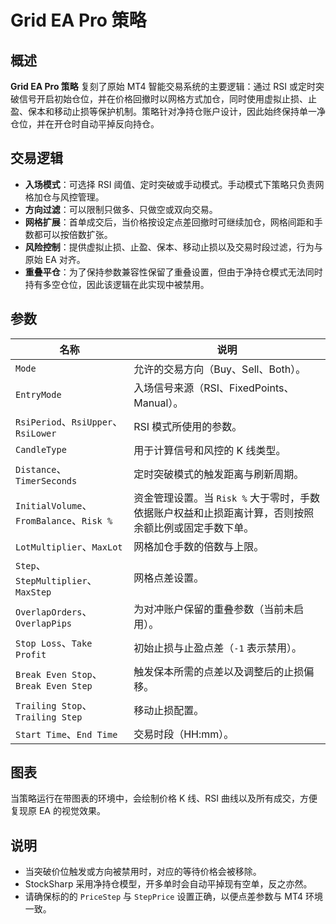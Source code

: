# Grid EA Pro 策略

## 概述
**Grid EA Pro 策略** 复刻了原始 MT4 智能交易系统的主要逻辑：通过 RSI 或定时突破信号开启初始仓位，并在价格回撤时以网格方式加仓，同时使用虚拟止损、止盈、保本和移动止损等保护机制。策略针对净持仓账户设计，因此始终保持单一净仓位，并在开仓时自动平掉反向持仓。

## 交易逻辑
- **入场模式**：可选择 RSI 阈值、定时突破或手动模式。手动模式下策略只负责网格加仓与风控管理。
- **方向过滤**：可以限制只做多、只做空或双向交易。
- **网格扩展**：首单成交后，当价格按设定点差回撤时可继续加仓，网格间距和手数都可以按倍数扩张。
- **风险控制**：提供虚拟止损、止盈、保本、移动止损以及交易时段过滤，行为与原始 EA 对齐。
- **重叠平仓**：为了保持参数兼容性保留了重叠设置，但由于净持仓模式无法同时持有多空仓位，因此该逻辑在此实现中被禁用。

## 参数
| 名称 | 说明 |
| --- | --- |
| `Mode` | 允许的交易方向（Buy、Sell、Both）。 |
| `EntryMode` | 入场信号来源（RSI、FixedPoints、Manual）。 |
| `RsiPeriod`、`RsiUpper`、`RsiLower` | RSI 模式所使用的参数。 |
| `CandleType` | 用于计算信号和风控的 K 线类型。 |
| `Distance`、`TimerSeconds` | 定时突破模式的触发距离与刷新周期。 |
| `InitialVolume`、`FromBalance`、`Risk %` | 资金管理设置。当 `Risk %` 大于零时，手数依据账户权益和止损距离计算，否则按照余额比例或固定手数下单。 |
| `LotMultiplier`、`MaxLot` | 网格加仓手数的倍数与上限。 |
| `Step`、`StepMultiplier`、`MaxStep` | 网格点差设置。 |
| `OverlapOrders`、`OverlapPips` | 为对冲账户保留的重叠参数（当前未启用）。 |
| `Stop Loss`、`Take Profit` | 初始止损与止盈点差（`-1` 表示禁用）。 |
| `Break Even Stop`、`Break Even Step` | 触发保本所需的点差以及调整后的止损偏移。 |
| `Trailing Stop`、`Trailing Step` | 移动止损配置。 |
| `Start Time`、`End Time` | 交易时段（HH:mm）。 |

## 图表
当策略运行在带图表的环境中，会绘制价格 K 线、RSI 曲线以及所有成交，方便复现原 EA 的视觉效果。

## 说明
- 当突破价位触发或方向被禁用时，对应的等待价格会被移除。
- StockSharp 采用净持仓模型，开多单时会自动平掉现有空单，反之亦然。
- 请确保标的的 `PriceStep` 与 `StepPrice` 设置正确，以便点差参数与 MT4 环境一致。
